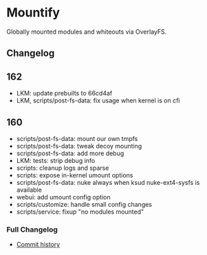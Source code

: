 # Mountify
Globally mounted modules and whiteouts via OverlayFS.

## Changelog
## 162
- LKM: update prebuilts to 66cd4af
- LKM, scripts/post-fs-data: fix usage when kernel is on cfi

## 160
- scripts/post-fs-data: mount our own tmpfs
- scripts/post-fs-data: tweak decoy mounting
- scripts/post-fs-data: add more debug
- LKM: tests: strip debug info
- scripts: cleanup logs and sparse
- scripts: expose in-kernel umount options
- scripts/post-fs-data: nuke always when ksud nuke-ext4-sysfs is available
- webui: add umount config option
- scripts/customize: handle small config changes
- scripts/service: fixup "no modules mounted"

### Full Changelog
- [Commit history](https://github.com/backslashxx/mountify/commits/master/)
